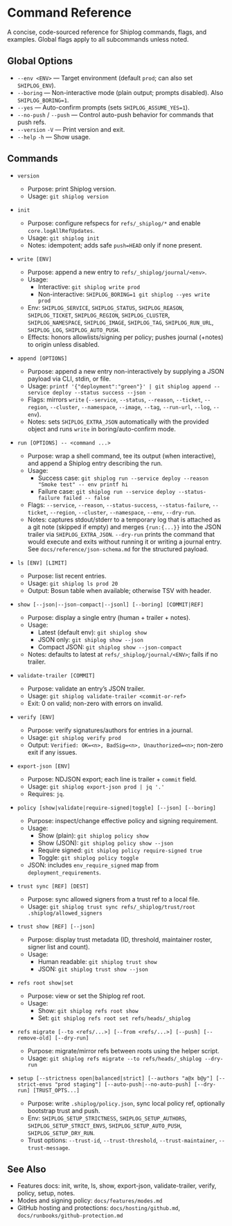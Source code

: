 # Command Reference

A concise, code-sourced reference for Shiplog commands, flags, and examples. Global flags apply to all subcommands unless noted.

## Global Options

- `--env <ENV>` — Target environment (default `prod`; can also set `SHIPLOG_ENV`).
- `--boring` — Non-interactive mode (plain output; prompts disabled). Also `SHIPLOG_BORING=1`.
- `--yes` — Auto-confirm prompts (sets `SHIPLOG_ASSUME_YES=1`).
- `--no-push` / `--push` — Control auto-push behavior for commands that push refs.
- `--version` `-V` — Print version and exit.
- `--help` `-h` — Show usage.

## Commands

- `version`
  - Purpose: print Shiplog version.
  - Usage: `git shiplog version`

- `init`
  - Purpose: configure refspecs for `refs/_shiplog/*` and enable `core.logAllRefUpdates`.
  - Usage: `git shiplog init`
  - Notes: idempotent; adds safe `push=HEAD` only if none present.

- `write [ENV]`
  - Purpose: append a new entry to `refs/_shiplog/journal/<env>`.
  - Usage:
    - Interactive: `git shiplog write prod`
    - Non-interactive: `SHIPLOG_BORING=1 git shiplog --yes write prod`
  - Env: `SHIPLOG_SERVICE`, `SHIPLOG_STATUS`, `SHIPLOG_REASON`, `SHIPLOG_TICKET`, `SHIPLOG_REGION`, `SHIPLOG_CLUSTER`, `SHIPLOG_NAMESPACE`, `SHIPLOG_IMAGE`, `SHIPLOG_TAG`, `SHIPLOG_RUN_URL`, `SHIPLOG_LOG`, `SHIPLOG_AUTO_PUSH`.
  - Effects: honors allowlists/signing per policy; pushes journal (+notes) to origin unless disabled.

- `append [OPTIONS]`
  - Purpose: append a new entry non-interactively by supplying a JSON payload via CLI, stdin, or file.
  - Usage: `printf '{"deployment":"green"}' | git shiplog append --service deploy --status success --json -`
  - Flags: mirrors `write` (`--service`, `--status`, `--reason`, `--ticket`, `--region`, `--cluster`, `--namespace`, `--image`, `--tag`, `--run-url`, `--log`, `--env`).
  - Notes: sets `SHIPLOG_EXTRA_JSON` automatically with the provided object and runs `write` in boring/auto-confirm mode.

- `run [OPTIONS] -- <command ...>`
  - Purpose: wrap a shell command, tee its output (when interactive), and append a Shiplog entry describing the run.
  - Usage:
    - Success case: `git shiplog run --service deploy --reason "Smoke test" -- env printf hi`
    - Failure case: `git shiplog run --service deploy --status-failure failed -- false`
  - Flags: `--service`, `--reason`, `--status-success`, `--status-failure`, `--ticket`, `--region`, `--cluster`, `--namespace`, `--env`, `--dry-run`.
  - Notes: captures stdout/stderr to a temporary log that is attached as a git note (skipped if empty) and merges `{run:{...}}` into the JSON trailer via `SHIPLOG_EXTRA_JSON`. `--dry-run` prints the command that would execute and exits without running it or writing a journal entry. See `docs/reference/json-schema.md` for the structured payload.

- `ls [ENV] [LIMIT]`
  - Purpose: list recent entries.
  - Usage: `git shiplog ls prod 20`
  - Output: Bosun table when available; otherwise TSV with header.

- `show [--json|--json-compact|--jsonl] [--boring] [COMMIT|REF]`
  - Purpose: display a single entry (human + trailer + notes).
  - Usage:
    - Latest (default env): `git shiplog show`
    - JSON only: `git shiplog show --json`
    - Compact JSON: `git shiplog show --json-compact`
  - Notes: defaults to latest at `refs/_shiplog/journal/<ENV>`; fails if no trailer.

- `validate-trailer [COMMIT]`
  - Purpose: validate an entry’s JSON trailer.
  - Usage: `git shiplog validate-trailer <commit-or-ref>`
  - Exit: 0 on valid; non-zero with errors on invalid.

- `verify [ENV]`
  - Purpose: verify signatures/authors for entries in a journal.
  - Usage: `git shiplog verify prod`
  - Output: `Verified: OK=<n>, BadSig=<n>, Unauthorized=<n>`; non-zero exit if any issues.

- `export-json [ENV]`
  - Purpose: NDJSON export; each line is trailer + `commit` field.
  - Usage: `git shiplog export-json prod | jq '.'`
  - Requires: `jq`.

- `policy [show|validate|require-signed|toggle] [--json] [--boring]`
  - Purpose: inspect/change effective policy and signing requirement.
  - Usage:
    - Show (plain): `git shiplog policy show`
    - Show (JSON): `git shiplog policy show --json`
    - Require signed: `git shiplog policy require-signed true`
    - Toggle: `git shiplog policy toggle`
  - JSON: includes `env_require_signed` map from `deployment_requirements`.

- `trust sync [REF] [DEST]`
  - Purpose: sync allowed signers from a trust ref to a local file.
  - Usage: `git shiplog trust sync refs/_shiplog/trust/root .shiplog/allowed_signers`

- `trust show [REF] [--json]`
  - Purpose: display trust metadata (ID, threshold, maintainer roster, signer list and count).
  - Usage:
    - Human readable: `git shiplog trust show`
    - JSON: `git shiplog trust show --json`

- `refs root show|set`
  - Purpose: view or set the Shiplog ref root.
  - Usage:
    - Show: `git shiplog refs root show`
    - Set: `git shiplog refs root set refs/heads/_shiplog`

- `refs migrate [--to <refs/...>] [--from <refs/...>] [--push] [--remove-old] [--dry-run]`
  - Purpose: migrate/mirror refs between roots using the helper script.
  - Usage: `git shiplog refs migrate --to refs/heads/_shiplog --dry-run`

- `setup [--strictness open|balanced|strict] [--authors "a@x b@y"] [--strict-envs "prod staging"] [--auto-push|--no-auto-push] [--dry-run] [TRUST_OPTS...]`
  - Purpose: write `.shiplog/policy.json`, sync local policy ref, optionally bootstrap trust and push.
  - Env: `SHIPLOG_SETUP_STRICTNESS`, `SHIPLOG_SETUP_AUTHORS`, `SHIPLOG_SETUP_STRICT_ENVS`, `SHIPLOG_SETUP_AUTO_PUSH`, `SHIPLOG_SETUP_DRY_RUN`.
  - Trust options: `--trust-id`, `--trust-threshold`, `--trust-maintainer`, `--trust-message`.

## See Also

- Features docs: init, write, ls, show, export-json, validate-trailer, verify, policy, setup, notes.
- Modes and signing policy: `docs/features/modes.md`
- GitHub hosting and protections: `docs/hosting/github.md`, `docs/runbooks/github-protection.md`
